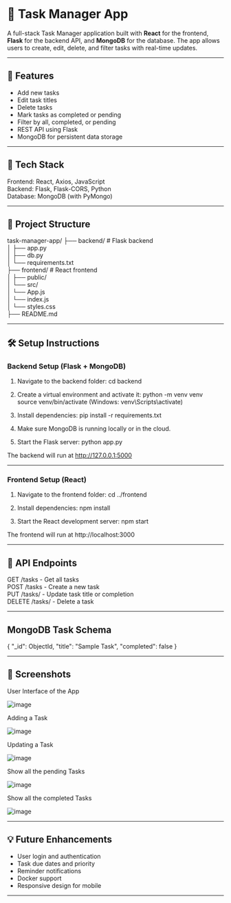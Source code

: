 # 📝 Task Manager App

A full-stack Task Manager application built with **React** for the frontend, **Flask** for the backend API, and **MongoDB** for the database. The app allows users to create, edit, delete, and filter tasks with real-time updates.

---

## 🚀 Features

- Add new tasks
- Edit task titles
- Delete tasks
- Mark tasks as completed or pending
- Filter by all, completed, or pending
- REST API using Flask
- MongoDB for persistent data storage

---

## 🧱 Tech Stack

Frontend: React, Axios, JavaScript  
Backend: Flask, Flask-CORS, Python  
Database: MongoDB (with PyMongo)

---

## 📂 Project Structure

task-manager-app/
├── backend/              # Flask backend  
│   ├── app.py  
│   ├── db.py  
│   └── requirements.txt  
├── frontend/             # React frontend  
│   ├── public/  
│   └── src/  
│       └── App.js  
│       └── index.js  
│       └── styles.css  
├── README.md

---

## 🛠️ Setup Instructions

### Backend Setup (Flask + MongoDB)

1. Navigate to the backend folder:
   cd backend

2. Create a virtual environment and activate it:
   python -m venv venv  
   source venv/bin/activate   (Windows: venv\Scripts\activate)

3. Install dependencies:
   pip install -r requirements.txt

4. Make sure MongoDB is running locally or in the cloud.

5. Start the Flask server:
   python app.py

The backend will run at http://127.0.0.1:5000

---

### Frontend Setup (React)

1. Navigate to the frontend folder:
   cd ../frontend

2. Install dependencies:
   npm install

3. Start the React development server:
   npm start

The frontend will run at http://localhost:3000

---

## 🔁 API Endpoints

GET     /tasks           - Get all tasks  
POST    /tasks           - Create a new task  
PUT     /tasks/<id>      - Update task title or completion  
DELETE  /tasks/<id>      - Delete a task

---

## MongoDB Task Schema

{
  "_id": ObjectId,
  "title": "Sample Task",
  "completed": false
}

---

## 📸 Screenshots

User Interface of the App

![image](https://github.com/user-attachments/assets/eff358b5-0c6f-4cf6-b0fa-fa8ae9eaf954)

Adding a Task

![image](https://github.com/user-attachments/assets/49239442-347f-4180-b874-234d70160dad) 

Updating a Task

![image](https://github.com/user-attachments/assets/a43cdf52-e71a-4d4e-81ec-830f0d3495d4)

Show all the pending Tasks

![image](https://github.com/user-attachments/assets/8faa0dce-05a2-422e-9c4e-b1fa6059c342)

Show all the completed Tasks

![image](https://github.com/user-attachments/assets/bfba0bf8-2364-4ad3-abcb-54e8d674f1a4)

---

## 💡 Future Enhancements

- User login and authentication
- Task due dates and priority
- Reminder notifications
- Docker support
- Responsive design for mobile

---




